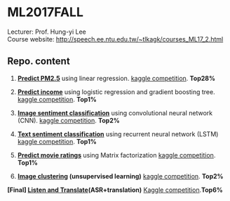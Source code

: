 # ML2017FALL
Lecturer: Prof. Hung-yi Lee<br>
Course website: http://speech.ee.ntu.edu.tw/~tlkagk/courses_ML17_2.html
## Repo. content
1. **[Predict PM2.5](https://github.com/thtang/ML2017FALL/tree/master/hw1)** using linear regression. 
[kaggle competition](https://www.kaggle.com/c/ml-2017fall-hw1). **Top28%**

2. **[Predict income](https://github.com/thtang/ML2017FALL/tree/master/hw2)** using logistic regression and gradient boosting tree.
[kaggle competition](https://www.kaggle.com/c/ml-2017fall-hw2). **Top1%**

3. **[Image sentiment classification](https://github.com/thtang/ML2017FALL/tree/master/hw3)** using convolutional neural network (CNN).
[kaggle competition](https://www.kaggle.com/c/ml-2017fall-hw3). **Top2%**

4. **[Text sentiment classification](https://github.com/thtang/ML2017FALL/tree/master/hw4)** using recurrent neural network (LSTM)
[kaggle competition](https://www.kaggle.com/c/ml-2017fall-hw4). **Top1%**

5. **[Predict movie ratings](https://github.com/thtang/ML2017FALL/tree/master/hw5)** using Matrix factorization
[kaggle competition](https://www.kaggle.com/c/ml2017-fall-hw5). **Top1%**

6. **[Image clustering](https://github.com/thtang/ML2017FALL/tree/master/hw6) (unsupervised learning)**
[kaggle competition](https://www.kaggle.com/c/ml2017fall-hw6). **Top2%**

**[Final] [Listen and Translate](https://github.com/thtang/ML2017FALL/tree/master/final)(ASR+translation)** [Kaggle competition](https://www.kaggle.com/c/ml2017fallfinaltaiwanese/).**Top6%**
